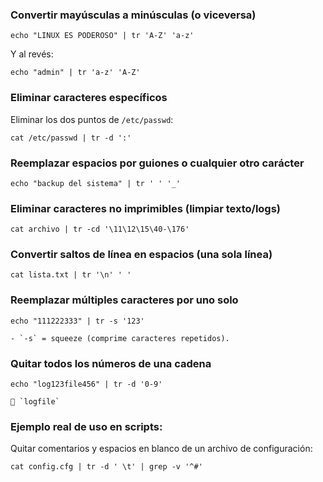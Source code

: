 ### **Convertir mayúsculas a minúsculas (o viceversa)**

```
echo "LINUX ES PODEROSO" | tr 'A-Z' 'a-z'
```

Y al revés:

```
echo "admin" | tr 'a-z' 'A-Z'
```

### **Eliminar caracteres específicos**

Eliminar los dos puntos de `/etc/passwd`:

```
cat /etc/passwd | tr -d ':'
```

### **Reemplazar espacios por guiones o cualquier otro carácter**

```
echo "backup del sistema" | tr ' ' '_'
```

### **Eliminar caracteres no imprimibles (limpiar texto/logs)**

```
cat archivo | tr -cd '\11\12\15\40-\176'
```

### **Convertir saltos de línea en espacios (una sola línea)**

```
cat lista.txt | tr '\n' ' '
```

### **Reemplazar múltiples caracteres por uno solo**

```
echo "111222333" | tr -s '123'

- `-s` = squeeze (comprime caracteres repetidos).
```

### **Quitar todos los números de una cadena**

```
echo "log123file456" | tr -d '0-9'

🟰 `logfile`
```

### Ejemplo real de uso en scripts:

Quitar comentarios y espacios en blanco de un archivo de configuración:

```
cat config.cfg | tr -d ' \t' | grep -v '^#'
```